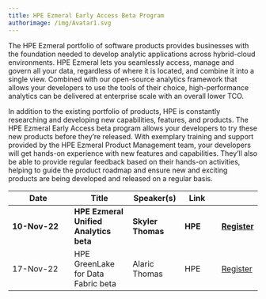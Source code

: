 ```yaml
---
title: HPE Ezmeral Early Access Beta Program
authorimage: /img/Avatar1.svg
---
```

The HPE Ezmeral portfolio of software products provides businesses with the foundation needed to develop analytic applications across hybrid-cloud environments. HPE Ezmeral lets you seamlessly access, manage and govern all your data, regardless of where it is located, and combine it into a single view. Combined with our open-source analytics framework that allows your developers to use the tools of their choice, high-performance analytics can be delivered at enterprise scale with an overall lower TCO.

In addition to the existing portfolio of products, HPE is constantly researching and developing new capabilities, features, and products. The HPE Ezmeral Early Access beta program allows your developers to try these new products before they’re released. With exemplary training and support provided by the HPE Ezmeral Product Management team, your developers will get hands-on experience with new features and capabilities. They’ll also be able to provide regular feedback based on their hands-on activities, helping to guide the product roadmap and ensure new and exciting products are being developed and released on a regular basis.



| &nbsp;&nbsp;&nbsp;&nbsp;&nbsp;&nbsp;&nbsp;&nbsp;Date&nbsp;&nbsp;&nbsp;&nbsp;&nbsp;&nbsp;&nbsp;&nbsp;&nbsp; | Title                                  | Speaker(s)        | &nbsp;&nbsp;Link&nbsp;&nbsp;&nbsp;&nbsp; |                                                                                              |
| ---------------------------------------------------------------------------------------------------------- | -------------------------------------- | ----------------- | ---------------------------------------- | -------------------------------------------------------------------------------------------- |
| **10-Nov-22**                                                                                              | **HPE Ezmeral Unified Analytics beta** | **Skyler Thomas** | **HPE**                                  | **[Register](https://hpe.zoom.us/webinar/register/7516631596092/WN_qEWHxuucTa-UilEnOqmByg)** |
| 17-Nov-22                                                                                                  | HPE GreenLake for Data Fabric beta     | Alaric Thomas     | HPE                                      | [Register](https://hpe.zoom.us/webinar/register/1016631597484/WN_xLR2ynonSi6SojUswkVmRw)     |